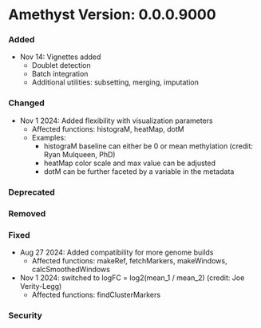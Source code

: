 # Amethyst Version: 0.0.0.9000

### Added
- Nov 14: Vignettes added
  - Doublet detection
  - Batch integration
  - Additional utilities: subsetting, merging, imputation

### Changed
- Nov 1 2024: Added flexibility with visualization parameters
	- Affected functions: histograM, heatMap, dotM
  	- Examples:
		- histograM baseline can either be 0 or mean methylation (credit: Ryan Mulqueen, PhD)
		- heatMap color scale and max value can be adjusted
		- dotM can be further faceted by a variable in the metadata


### Deprecated

### Removed

### Fixed
- Aug 27 2024: Added compatibility for more genome builds
	- Affected functions: makeRef, fetchMarkers, makeWindows, calcSmoothedWindows
- Nov 1 2024: switched to logFC = log2(mean_1 / mean_2) (credit: Joe Verity-Legg)
	- Affected functions: findClusterMarkers

### Security

